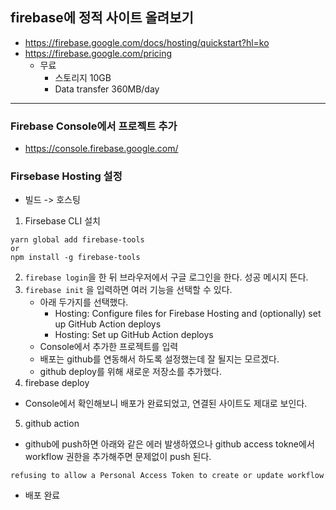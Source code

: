 ## firebase에 정적 사이트 올려보기
- https://firebase.google.com/docs/hosting/quickstart?hl=ko
- https://firebase.google.com/pricing
  - 무료
    - 스토리지 10GB
    - Data transfer 360MB/day 

---
### Firebase Console에서 프로젝트 추가
  - https://console.firebase.google.com/


### Firsebase Hosting 설정
- 빌드 -> 호스팅
1. Firsebase CLI 설치
```
yarn global add firebase-tools
or
npm install -g firebase-tools
```
2. `firebase login`을 한 뒤 브라우저에서 구글 로그인을 한다. 성공 메시지 뜬다.
3. `firebase init` 을 입력하면 여러 기능을 선택할 수 있다. 
    - 아래 두가지를 선택했다.
      - Hosting: Configure files for Firebase Hosting and (optionally) set up GitHub 
Action deploys
      - Hosting: Set up GitHub Action deploys
    - Console에서 추가한 프로젝트를 입력
    - 배포는 github를 연동해서 하도록 설정했는데 잘 될지는 모르겠다.
    - github deploy를 위해 새로운 저장소를 추가했다.
4. firebase deploy
  - Console에서 확인해보니 배포가 완료되었고, 연결된 사이트도 제대로 보인다.
5. github action
  - github에 push하면 아래와 같은 에러 발생하였으나 github access tokne에서 workflow 권한을 추가해주면 문제없이 push 된다.
  ```
  refusing to allow a Personal Access Token to create or update workflow 
  ```
  - 배포 완료
